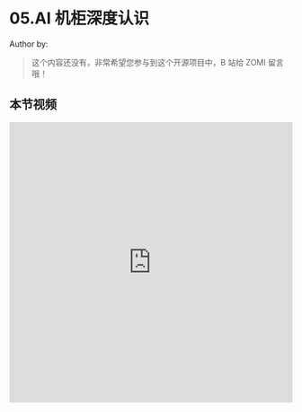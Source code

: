 <!--Copyright © ZOMI 适用于[License](https://github.com/Infrasys-AI/AIInfra)版权许可-->

# 05.AI 机柜深度认识

Author by: 

> 这个内容还没有，非常希望您参与到这个开源项目中，B 站给 ZOMI 留言哦！

## 本节视频

<html>
<iframe src="https://player.bilibili.com/player.html?isOutside=true&aid=115011305348971&bvid=BV1DwtSzGE7Q&cid=31633245212&p=1&danmaku=0&t=30&autoplay=0" width="100%" height="500" scrolling="no" border="0" frameborder="no" framespacing="0" allowfullscreen="true"> </iframe>
</html>
